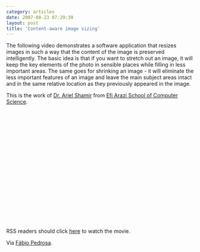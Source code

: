 ```yaml
---
category: articles
date: 2007-08-23 07:29:39
layout: post
title: 'Content-aware image sizing'
---
```


<p>The following video demonstrates a software application that resizes images in such a way that the content of the image is preserved intelligently. The basic idea is that if you want to stretch out an image, it will keep the key elements of the photo in sensible places while filling in less important areas. The same goes for shrinking an image - it will eliminate the less important features of an image and leave the main subject areas intact and in the same relative location as they previously appeared in the image.</p>

<p>This is the work of <a href="http://www.faculty.idc.ac.il/arik/">Dr. Ariel Shamir</a> from <a href="http://www.idc.ac.il/cs">Efi Arazi School of Computer Science</a>.</p>

<iframe title="Content-aware image sizing" width="480" height="300" data-src="//www.youtube.com/embed/c-SSu3tJ3ns" frameborder="0" allowfullscreen></iframe>

<p>RSS readers should click <a href="//joaobordalo.com/articles/2007/08/23/content-aware-image-sizing">here</a> to watch the movie.</p>

<p>Via <a href="http://www.fabiopedrosa.info/">Fábio Pedrosa</a>.
